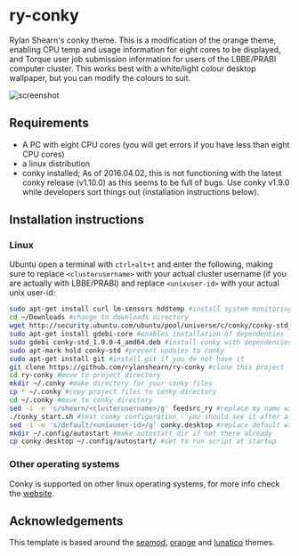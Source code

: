 # ry-conky
Rylan Shearn's conky theme. This is a modification of the orange theme, enabling CPU temp and usage information for eight cores to be displayed, and Torque user job submission information for users of the LBBE/PRABI computer cluster. This works best with a white/light colour desktop wallpaper, but you can modify the colours to suit.

![screenshot](http://s15.postimg.org/f81xrofgb/Screenshot_from_2016_04_02_12_00_22.png)

## Requirements
- A PC with eight CPU cores (you will get errors if you have less than eight CPU cores)
- a linux distribution
- conky installed; As of 2016.04.02, this is not functioning with the latest conky release (v1.10.0) as this seems to be full of bugs. Use conky v1.9.0 while developers sort things out (installation instructions below).

## Installation instructions
### Linux
Ubuntu 
open a terminal with `ctrl+alt+t` and enter the following, making sure to replace `<clusterusername>` with your actual cluster username (if you are actually with LBBE/PRABI) and replace `<unixuser-id>` with your actual unix user-id:

```sh
sudo apt-get install curl lm-sensors hddtemp #install system monitoring tools
cd ~/Downloads #change to downloads directory
wget http://security.ubuntu.com/ubuntu/pool/universe/c/conky/conky-std_1.9.0-4_amd64.deb #download conky
sudo apt-get install gdebi-core #enables installation of dependencies
sudo gdebi conky-std_1.9.0-4_amd64.deb #install conky with dependencies
sudo apt-mark hold conky-std #prevent updates to conky
sudo apt-get install git #install git if you do not have it
git clone https://github.com/rylanshearn/ry-conky #clone this project
cd ry-conky #move to project directory
mkdir ~/.conky #make directory for your conky files
cp * ~/.conky #copy project files to conky directory
cd ~/.conky #move to conky directory
sed -i -e 's/shearn/<clusterusername>/g' feedsrc_ry #replace my name with your cluster username
./conky_start.sh #test conky configuration - you should see it after a few minutes
sed -i -e 's/default/<unixuser-id>/g' conky.desktop #replace default with your unix user-id
mkdir ~/.config/autostart #make autostart dir if not there already
cp conky.desktop ~/.config/autostart/ #set to run script at startup
```

### Other operating systems
Conky is supported on other linux operating systems, for more info check the [website](http://conky.sourceforge.net/documentation.html).

## Acknowledgements
This template is based around the [seamod](http://seajey.deviantart.com/art/Conky-Seamod-v0-1-283461046), [orange](http://gnome-look.org/content/show.php?content=137503&forumpage=0) and [lunatico](http://gnome-look.org/content/show.php?content=142884) themes.
